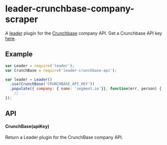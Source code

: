 
# leader-crunchbase-company-scraper

  A [leader](https://github.com/ivolo/leader) plugin for the [Crunchbase](https://crunchbase.com/) company API. Get a Crunchbase API key [here](http://developer.crunchbase.com/).

## Example

```js
var Leader = require('leader');
var CrunchBase = require('leader-crunchbase-api');

var leader = Leader()
  .use(CrunchBase('CRUNCHBASE_API_KEY'))
  .populate({ company: { name: 'segment.io'}}, function(err, person) {
    // ..
});
```

## API

#### CrunchBase(apiKey)

  Return a Leader plugin for the CrunchBase company API.
